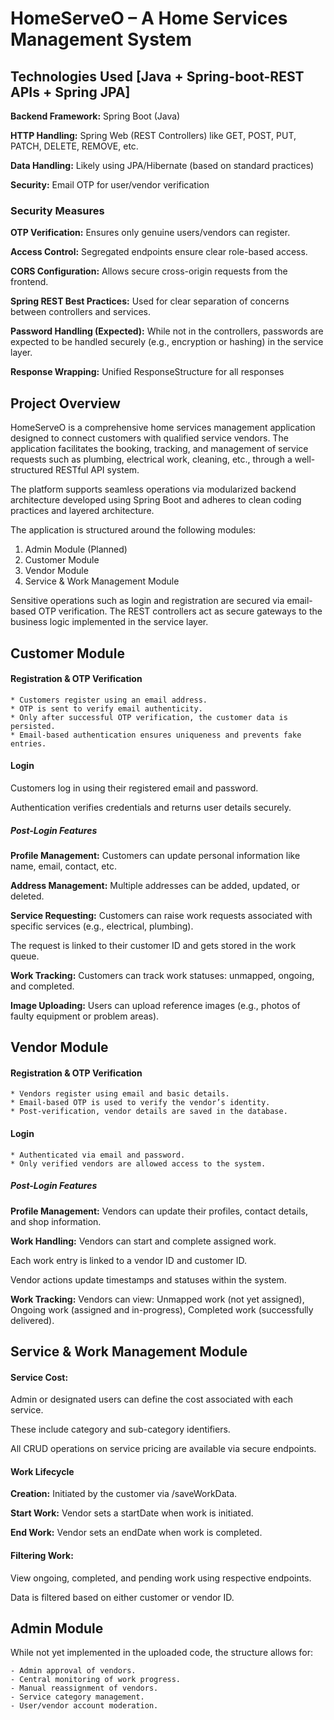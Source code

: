 # HomeServeO – A Home Services Management System

## Technologies Used [Java + Spring-boot-REST APIs + Spring JPA]

**Backend Framework:** Spring Boot (Java)

**HTTP Handling:** Spring Web (REST Controllers) like GET, POST, PUT, PATCH, DELETE, REMOVE, etc.

**Data Handling:** Likely using JPA/Hibernate (based on standard practices)

**Security:** Email OTP for user/vendor verification

### Security Measures
**OTP Verification:** Ensures only genuine users/vendors can register.

**Access Control:** Segregated endpoints ensure clear role-based access.

**CORS Configuration:** Allows secure cross-origin requests from the frontend.

**Spring REST Best Practices:** Used for clear separation of concerns between controllers and services.

**Password Handling (Expected):** While not in the controllers, passwords are expected to be handled securely (e.g., encryption or hashing) in the service layer.

**Response Wrapping:** Unified ResponseStructure<T> for all responses


## Project Overview
HomeServeO is a comprehensive home services management application designed to connect customers with qualified service vendors. The application facilitates the booking, tracking, and management of service requests such as plumbing, electrical work, cleaning, etc., through a well-structured RESTful API system.

The platform supports seamless operations via modularized backend architecture developed using Spring Boot and adheres to clean coding practices and layered architecture.

The application is structured around the following modules:
1. Admin Module (Planned)
2. Customer Module
3. Vendor Module
4. Service & Work Management Module

Sensitive operations such as login and registration are secured via email-based OTP verification. The REST controllers act as secure gateways to the business logic implemented in the service layer.

## Customer Module
#### Registration & OTP Verification
    * Customers register using an email address.
    * OTP is sent to verify email authenticity.
    * Only after successful OTP verification, the customer data is persisted.
    * Email-based authentication ensures uniqueness and prevents fake entries.
#### Login
Customers log in using their registered email and password.

Authentication verifies credentials and returns user details securely.

##### Post-Login Features
**Profile Management:** Customers can update personal information like name, email, contact, etc.

**Address Management:** Multiple addresses can be added, updated, or deleted.

**Service Requesting:** Customers can raise work requests associated with specific services (e.g., electrical, plumbing).

The request is linked to their customer ID and gets stored in the work queue.

**Work Tracking:** Customers can track work statuses: unmapped, ongoing, and completed.

**Image Uploading:** Users can upload reference images (e.g., photos of faulty equipment or problem areas).


## Vendor Module
#### Registration & OTP Verification
    * Vendors register using email and basic details.
    * Email-based OTP is used to verify the vendor’s identity.
    * Post-verification, vendor details are saved in the database.
#### Login
    * Authenticated via email and password.
    * Only verified vendors are allowed access to the system.
##### Post-Login Features
**Profile Management:** Vendors can update their profiles, contact details, and shop information.

**Work Handling:** Vendors can start and complete assigned work.

Each work entry is linked to a vendor ID and customer ID.

Vendor actions update timestamps and statuses within the system.

**Work Tracking:** Vendors can view: Unmapped work (not yet assigned), Ongoing work (assigned and in-progress), Completed work (successfully delivered).


## Service & Work Management Module
#### Service Cost: 
Admin or designated users can define the cost associated with each service.

These include category and sub-category identifiers.

All CRUD operations on service pricing are available via secure endpoints.

#### Work Lifecycle
**Creation:** Initiated by the customer via /saveWorkData.

**Start Work:** Vendor sets a startDate when work is initiated.

**End Work:** Vendor sets an endDate when work is completed.

#### Filtering Work:

View ongoing, completed, and pending work using respective endpoints.

Data is filtered based on either customer or vendor ID.


## Admin Module 
While not yet implemented in the uploaded code, the structure allows for:

    - Admin approval of vendors.
    - Central monitoring of work progress.
    - Manual reassignment of vendors.
    - Service category management.
    - User/vendor account moderation.

